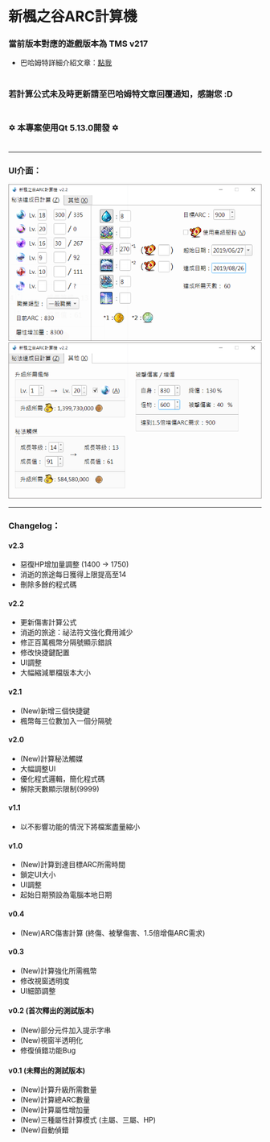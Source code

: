 新楓之谷ARC計算機
=====

### 當前版本對應的遊戲版本為 TMS v217

- 巴哈姆特詳細介紹文章：[點我](https://forum.gamer.com.tw/C.php?bsn=7650&snA=1000541) <br><br>

### 若計算公式未及時更新請至巴哈姆特文章回覆通知，感謝您 :D <br><br>

### ✡  本專案使用Qt 5.13.0開發  ✡ <br><br>

----

### UI介面：
![ui_1.png](/ui_1.png)
![ui_2.png](/ui_2.png)

----

### Changelog：

#### v2.3
 - 惡復HP增加量調整 (1400 → 1750)
 - 消逝的旅途每日獲得上限提高至14
 - 刪除多餘的程式碼

#### v2.2
 - 更新傷害計算公式
 - 消逝的旅途：祕法符文強化費用減少
 - 修正百萬楓幣分隔號顯示錯誤
 - 修改快捷鍵配置
 - UI調整
 - 大幅縮減單檔版本大小

#### v2.1
 - (New)新增三個快捷鍵
 - 楓幣每三位數加入一個分隔號

#### v2.0
 - (New)計算秘法觸媒
 - 大幅調整UI
 - 優化程式邏輯，簡化程式碼
 - 解除天數顯示限制(9999)

#### v1.1
 - 以不影響功能的情況下將檔案盡量縮小

#### v1.0
 - (New)計算到達目標ARC所需時間
 - 鎖定UI大小
 - UI調整
 - 起始日期預設為電腦本地日期

#### v0.4
 - (New)ARC傷害計算 (終傷、被擊傷害、1.5倍增傷ARC需求)

#### v0.3
 - (New)計算強化所需楓幣
 - 修改視窗透明度
 - UI細節調整
 
#### v0.2 (首次釋出的測試版本)
 - (New)部分元件加入提示字串
 - (New)視窗半透明化
 - 修復偵錯功能Bug
 
#### v0.1 (未釋出的測試版本)
 - (New)計算升級所需數量
 - (New)計算總ARC數量
 - (New)計算屬性增加量
 - (New)三種屬性計算模式 (主屬、三屬、HP)
 - (New)自動偵錯
